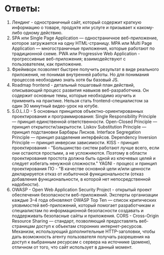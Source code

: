 # Ответы:
1. Лендинг - одностраничный сайт, который содержит краткую информацию о товаре, продукте или услуге и призывает к какому-либо одному действию.
2. SPA или Single Page Application — одностраничное веб-приложение, которое загружается на одну HTML-страницу.
   MPA или Multi Page Application — многостраничные приложения, которые работают по традиционной схеме.
   PWA или Progressive Web Application - прогрессивные веб-приложения; взаимодействуют с пользователем, как приложение. 
3. Фреймворк позволяет быстрее получить результат в виде реального приложения, не понимая внутренней работы. Но для понимания процессов необходимо знать хотя бы базовый JS.
4. Roadmap frontend - детальный пошаговый план действий, описывающий процесс развития навыков веб-разработчика. Он содержит основные темы, которые необходимо изучить и применить на практике.
   Нельзя стать frontend-специалистом за один 30 минутный видео-урок на ютубе.
5. S.O.L.I.D -  5 основных принципов объектно-ориентированных проектирования и программирования:
   Single Responsibility Principle — принцип единственной ответственности.
   Open-Closed Principle — принцип открытости/закрытости.
   Liskov Substitution Principle — принцип подстановки Барбары Лисков.
   Interface Segregation Principle — принцип разделения интерфейсов.
   Dependency Inversion Principle — принцип инверсии зависимости.
   KISS - принцип проектирования - "Большинство систем работают лучше всего, если они остаются простыми, а не усложняются. Поэтому в области проектирования простота должна быть одной из ключевых целей и следует избегать ненужной сложности."
   YAGNI - процесс и принцип проектирования ПО - "В качестве основной цели и/или ценности декларируется отказ от избыточной функциональности (отказ добавления функциональности, в которой нет непосредственной надобности).
6. OWASP - Open Web Application Security Project - открытый проект обеспечения безопасности веб-приложений. Эксперты организации каждые 3–4 года обновляют OWASP Top Ten — список критических уязвимостей веб-приложений, который помогает разработчикам и специалистам по информационной безопасности создавать и поддерживать безопасные сайты и приложения.
   CORS - Cross-Origin Resource Sharing — стандарт, позволяющий предоставлять веб-страницам доступ к объектам сторонних интернет-ресурсов. Механизм, использующий дополнительные HTTP-заголовки, чтобы дать возможность агенту пользователя получать разрешения на доступ к выбранным ресурсам с сервера на источнике (домене), отличном от того, что сайт использует в данный момент. 
